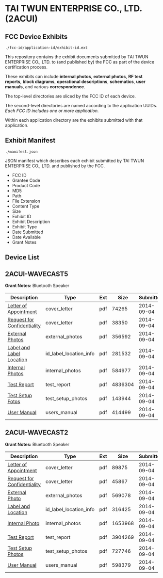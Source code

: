 # TAI TWUN ENTERPRISE CO., LTD. (2ACUI)
## FCC Device Exhibits

```
./fcc-id/application-id/exhibit-id.ext
```

This repository contains the exhibit documents submitted by TAI TWUN ENTERPRISE CO., LTD. to (and published by) the FCC as part of the device certification process.

These exhibits can include **internal photos**, **external photos**, **RF test reports**, **block diagrams**, **operational descriptions**, **schematics**, **user manuals**, and various **correspondence**.

The top-level directories are sliced by the FCC ID of each device.

The second-level directories are named according to the application UUIDs. *Each FCC ID includes one or more application.*

Within each application directory are the exhibits submitted with that application. 

## Exhibit Manifest

```
./manifest.json
```

JSON manifest which describes each exhibit submitted by TAI TWUN ENTERPRISE CO., LTD. and published by the FCC.

- FCC ID
- Grantee Code
- Product Code
- MD5
- Path
- File Extension
- Content Type
- Size
- Exhibit ID
- Exhibit Description
- Exhibit Type
- Date Submitted
- Date Available
- Grant Notes

## Device List
## 2ACUI-WAVECAST5
**Grant Notes:** Bluetooth Speaker

| Description | Type | Ext | Size | Submitted | Available |
| ----------- | ---- | --- | ---- | --------- | --------- |
| [Letter of Appointment](2ACUI-WAVECAST5/30208856a72d665699bb645a097052e4/2377944.pdf) | cover_letter | pdf | 74265 | 2014-09-04 | 2014-09-04 |
| [Request for Confidentiality](2ACUI-WAVECAST5/30208856a72d665699bb645a097052e4/2377945.pdf) | cover_letter | pdf | 38350 | 2014-09-04 | 2014-09-04 |
| [External Photos](2ACUI-WAVECAST5/30208856a72d665699bb645a097052e4/2377947.pdf) | external_photos | pdf | 356592 | 2014-09-04 | 2014-09-04 |
| [Label and Label Location](2ACUI-WAVECAST5/30208856a72d665699bb645a097052e4/2377956.pdf) | id_label_location_info | pdf | 281532 | 2014-09-04 | 2014-09-04 |
| [Internal Photos](2ACUI-WAVECAST5/30208856a72d665699bb645a097052e4/2377952.pdf) | internal_photos | pdf | 584977 | 2014-09-04 | 2014-09-04 |
| [Test Report](2ACUI-WAVECAST5/30208856a72d665699bb645a097052e4/2377954.pdf) | test_report | pdf | 4836304 | 2014-09-04 | 2014-09-04 |
| [Test Setup Fotos](2ACUI-WAVECAST5/30208856a72d665699bb645a097052e4/2377953.pdf) | test_setup_photos | pdf | 143944 | 2014-09-04 | 2014-09-04 |
| [User Manual](2ACUI-WAVECAST5/30208856a72d665699bb645a097052e4/2377946.pdf) | users_manual | pdf | 414499 | 2014-09-04 | 2014-09-04 |
## 2ACUI-WAVECAST2
**Grant Notes:** Bluetooth Speaker

| Description | Type | Ext | Size | Submitted | Available |
| ----------- | ---- | --- | ---- | --------- | --------- |
| [Letter of Appointment](2ACUI-WAVECAST2/abb8df9c071d22df8eef72e3d548094d/2377881.pdf) | cover_letter | pdf | 89875 | 2014-09-04 | 2014-09-04 |
| [Request for Confidentiality](2ACUI-WAVECAST2/abb8df9c071d22df8eef72e3d548094d/2377882.pdf) | cover_letter | pdf | 45867 | 2014-09-04 | 2014-09-04 |
| [External Photo](2ACUI-WAVECAST2/abb8df9c071d22df8eef72e3d548094d/2377884.pdf) | external_photos | pdf | 569078 | 2014-09-04 | 2014-09-04 |
| [Label and Location](2ACUI-WAVECAST2/abb8df9c071d22df8eef72e3d548094d/2377888.pdf) | id_label_location_info | pdf | 316425 | 2014-09-04 | 2014-09-04 |
| [Internal Photo](2ACUI-WAVECAST2/abb8df9c071d22df8eef72e3d548094d/2377885.pdf) | internal_photos | pdf | 1653968 | 2014-09-04 | 2014-09-04 |
| [Test Report](2ACUI-WAVECAST2/abb8df9c071d22df8eef72e3d548094d/2377887.pdf) | test_report | pdf | 3904269 | 2014-09-04 | 2014-09-04 |
| [Test Setup Photos](2ACUI-WAVECAST2/abb8df9c071d22df8eef72e3d548094d/2377886.pdf) | test_setup_photos | pdf | 727746 | 2014-09-04 | 2014-09-04 |
| [User Manual](2ACUI-WAVECAST2/abb8df9c071d22df8eef72e3d548094d/2377883.pdf) | users_manual | pdf | 598379 | 2014-09-04 | 2014-09-04 |
